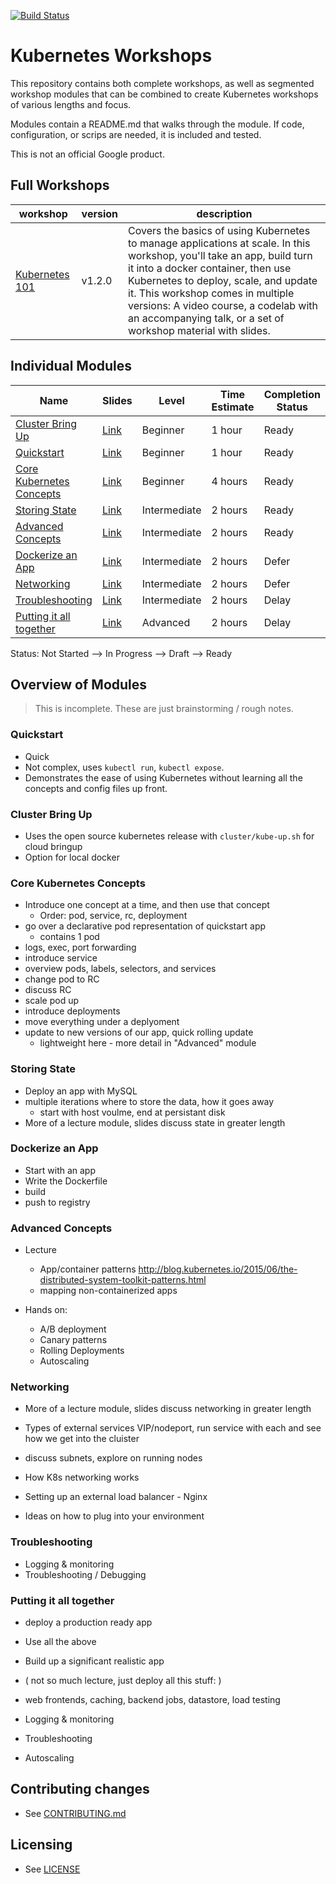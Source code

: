 [![Build Status](https://travis-ci.org/GoogleCloudPlatform/kubernetes-workshops.svg?branch=master)](https://travis-ci.org/GoogleCloudPlatform/kubernetes-workshops)

# Kubernetes Workshops

This repository contains both complete workshops, as well as
segmented workshop modules that can be combined to create Kubernetes
workshops of various lengths and focus.

Modules contain a README.md that walks through the module. If code,
configuration, or scrips are needed, it is included and tested.

This is not an official Google product.

## Full Workshops
| workshop  | version | description |
| --- | --- | --- |
| [Kubernetes 101](bundles/kubernetes-101) | v1.2.0 | Covers the basics of using Kubernetes to manage applications at scale.  In this workshop, you'll take an app, build turn it into a docker container, then use Kubernetes to deploy, scale, and update it. This workshop comes in multiple versions:  A video course, a codelab with an accompanying talk, or a set of workshop material with slides. |


## Individual Modules

Name | Slides | Level | Time Estimate | Completion Status
------------- | ------------- | ------------- | ------------ | ------------
[Cluster Bring Up](bring-up) | [Link](https://docs.google.com/presentation/d/1AZSJi4wl1ALfMNuW8X2hoN6DZZVs35dl5lPDtDuWT_U/edit?usp=sharing) | Beginner | 1 hour | Ready
[Quickstart](quickstart) | [Link](https://docs.google.com/presentation/d/1nH88mgUhcGtuyCD9W1k3blvxrTkcqC3FfcRkiX10JR8/edit?usp=sharing) | Beginner | 1 hour | Ready
[Core Kubernetes Concepts](core-concepts) | [Link](https://docs.google.com/presentation/d/1JP6-utzrocigFpVyd9IFoZmjPV5vxGhiOONT36XBF_o/edit?usp=sharing) | Beginner | 4 hours | Ready
[Storing State](state) | [Link](https://docs.google.com/presentation/d/1av0gZl90NS2oPm2u5utht7fZums76fvsh-hqt_JMzJE/edit?usp=sharing) | Intermediate | 2 hours | Ready
[Advanced Concepts](advanced) | [Link](https://docs.google.com/presentation/d/1_mWY3fTavAYjD9twABOOEE0dRVz8YeMpeJ0s1GgvHpk/edit?usp=sharing) | Intermediate | 2 hours | Ready
[Dockerize an App](dockerize) | [Link]() | Intermediate | 2 hours | Defer
[Networking](networking) | [Link]() | Intermediate | 2 hours | Defer
[Troubleshooting](troubleshooting) | [Link]() | Intermediate | 2 hours | Delay
[Putting it all together](combine) | [Link]() | Advanced | 2 hours | Delay

Status: Not Started --> In Progress --> Draft --> Ready

## Overview of Modules

> This is incomplete. These are just brainstorming / rough notes.

### Quickstart

* Quick
* Not complex, uses `kubectl run`, `kubectl expose`.
* Demonstrates the ease of using Kubernetes without learning all the
  concepts and config files up front.

### Cluster Bring Up

* Uses the open source kubernetes release with `cluster/kube-up.sh`
  for cloud bringup
* Option for local docker

### Core Kubernetes Concepts

* Introduce one concept at a time, and then use that concept
  * Order: pod, service, rc, deployment
* go over a declarative pod representation of quickstart app
  * contains 1 pod
* logs, exec, port forwarding
* introduce service
* overview pods, labels, selectors, and services
* change pod to RC
* discuss RC
* scale pod up
* introduce deployments
* move everything under a deplyoment
* update to new versions of our app, quick rolling update
  * lightweight here - more detail in "Advanced" module

### Storing State

* Deploy an app with MySQL
* multiple iterations where to store the data, how it goes away
  * start with host voulme, end at persistant disk
* More of a lecture module, slides discuss state in greater length

### Dockerize an App

* Start with an app
* Write the Dockerfile
* build
* push to registry

### Advanced Concepts

* Lecture
  * App/container patterns
    http://blog.kubernetes.io/2015/06/the-distributed-system-toolkit-patterns.html
  * mapping non-containerized apps

* Hands on:
  * A/B deployment
  * Canary patterns
  * Rolling Deployments
  * Autoscaling

### Networking

* More of a lecture module, slides discuss networking in greater length

* Types of external services VIP/nodeport, run service with each and
  see how we get into the cluister
* discuss subnets, explore on running nodes
* How K8s networking works
* Setting up an external load balancer - Nginx
* Ideas on how to plug into your environment

### Troubleshooting

* Logging & monitoring
* Troubleshooting / Debugging

### Putting it all together

* deploy a production ready app

* Use all the above
* Build up a significant realistic app
* ( not so much lecture, just deploy all this stuff: )
* web frontends, caching, backend jobs, datastore, load testing
* Logging & monitoring
* Troubleshooting
* Autoscaling

## Contributing changes

* See [CONTRIBUTING.md](CONTRIBUTING.md)

## Licensing

* See [LICENSE](LICENSE)

